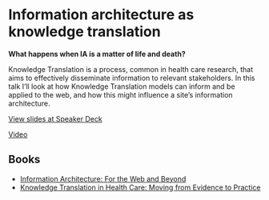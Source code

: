 #  Information architecture as knowledge translation

**What happens when IA is a matter of life and death?**

Knowledge Translation is a process, common in health care research, that aims to effectively disseminate information to relevant stakeholders. In this talk I’ll look at how Knowledge Translation models can inform and be applied to the web, and how this might influence a site’s information architecture.

[View slides at Speaker Deck](https://speakerdeck.com/newtron/information-architecture-as-knowledge-translation-world-ia-day)

[Video](http://davidnewton.ca/talks/WIADOtt16-dave-newton.m4v)

## Books

* [Information Architecture: For the Web and Beyond](http://nwtn.ca/f)
* [Knowledge Translation in Health Care: Moving from Evidence to Practice](http://nwtn.ca/h)
